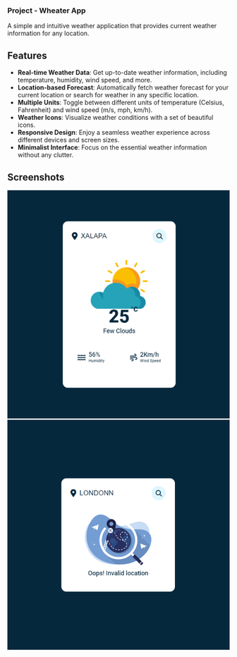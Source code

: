 ### Project - Wheater App

A simple and intuitive weather application that provides current weather information for any location.

## Features

- **Real-time Weather Data**: Get up-to-date weather information, including temperature, humidity, wind speed, and more.
- **Location-based Forecast**: Automatically fetch weather forecast for your current location or search for weather in any specific location.
- **Multiple Units**: Toggle between different units of temperature (Celsius, Fahrenheit) and wind speed (m/s, mph, km/h).
- **Weather Icons**: Visualize weather conditions with a set of beautiful icons.
- **Responsive Design**: Enjoy a seamless weather experience across different devices and screen sizes.
- **Minimalist Interface**: Focus on the essential weather information without any clutter.

## Screenshots

![Project Screenshot](screenshot.png)
![Project Screenshot 2](screenshot2.png)



